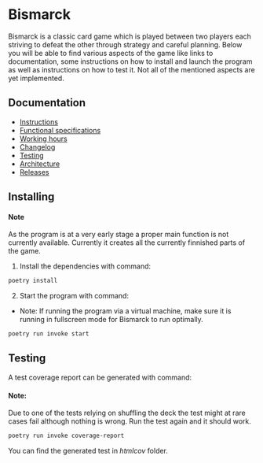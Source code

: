 # Bismarck

Bismarck is a classic card game which is played between two players each striving to defeat the other through strategy and careful planning. Below you will be able to find various aspects of the game like links to documentation, some instructions on how to install and launch the program as well as instructions on how to test it. Not all of the mentioned aspects are yet implemented.

## Documentation

 - [Instructions](./documentation/instructions.md)
 - [Functional specifications](./documentation/functional_specifications.md)
 - [Working hours](./documentation/working_hours.md)
 - [Changelog](./documentation/changelog.md)
 - [Testing](./documentation/testing_documentation.md)
 - [Architecture](./documentation/architecture.md)
 - [Releases](https://github.com/Catrovitch/ot-harjoitustyo/releases)

## Installing

#### Note
As the program is at a very early stage a proper main function is not currently available. Currently it creates all the currently finnished parts of the game.

1. Install the dependencies with command:

```bash
poetry install
```

2. Start the program with command:
- Note: If running the program via a virtual machine, make sure it is running in fullscreen mode for Bismarck to run optimally.

```bash
poetry run invoke start
```

## Testing

A test coverage report can be generated with command:
#### Note:
Due to one of the tests relying on shuffling the deck the test might at rare cases fail although nothing is wrong. Run the test again and it should work.
```bash
poetry run invoke coverage-report
```

You can find the generated test in _htmlcov_ folder.

